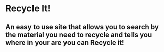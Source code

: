 # Recycle It!
## An easy to use site that allows you to search by the material you need to recycle and tells you where in your are you can Recycle it!
